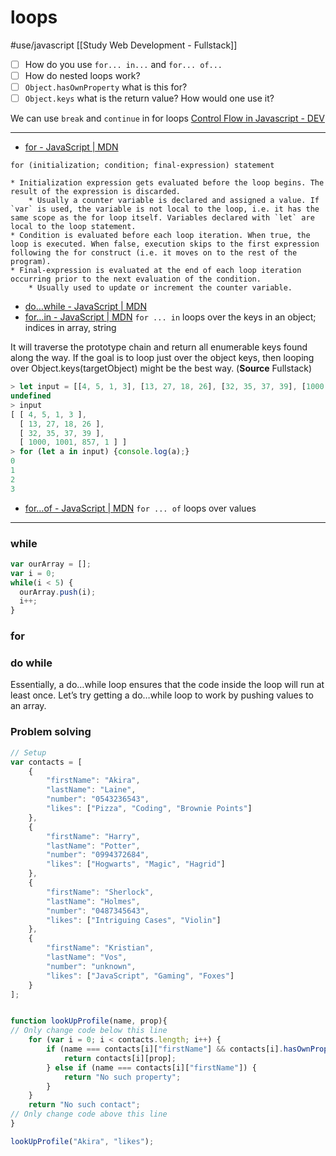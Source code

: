 # loops
#use/javascript
[[Study Web Development - Fullstack]]

- [ ] How do you use `for... in...` and `for... of...`
- [ ] How do nested loops work?
- [ ] `Object.hasOwnProperty` what is this for?
- [ ] `Object.keys` what is the return value? How would one use it?

We can use `break` and `continue` in for loops [Control Flow in Javascript - DEV](https://dev.to/mugas/control-flow-in-javascript-246l)

- - - -
* [for - JavaScript | MDN](https://developer.mozilla.org/en-US/docs/Web/JavaScript/Reference/Statements/for)

`for (initialization; condition; final-expression) statement`

	* Initialization expression gets evaluated before the loop begins. The result of the expression is discarded.
		* Usually a counter variable is declared and assigned a value. If `var` is used, the variable is not local to the loop, i.e. it has the same scope as the for loop itself. Variables declared with `let` are local to the loop statement.
	* Condition is evaluated before each loop iteration. When true, the loop is executed. When false, execution skips to the first expression following the for construct (i.e. it moves on to the rest of the program).
	* Final-expression is evaluated at the end of each loop iteration occurring prior to the next evaluation of the condition.
		* Usually used to update or increment the counter variable.

* [do…while - JavaScript | MDN](https://developer.mozilla.org/en-US/docs/Web/JavaScript/Reference/Statements/do...while)
* [for…in - JavaScript | MDN](https://developer.mozilla.org/en-US/docs/Web/JavaScript/Reference/Statements/for...in)
`for ... in` loops over the keys in an object; indices in array, string

It will traverse the prototype chain and return all enumerable keys found along the way. If the goal is to loop just over the object keys, then looping over Object.keys(targetObject) might be the best way. (**Source** Fullstack)

```javascript
> let input = [[4, 5, 1, 3], [13, 27, 18, 26], [32, 35, 37, 39], [1000, 1001, 857, 1]];
undefined
> input
[ [ 4, 5, 1, 3 ],
  [ 13, 27, 18, 26 ],
  [ 32, 35, 37, 39 ],
  [ 1000, 1001, 857, 1 ] ]
> for (let a in input) {console.log(a);}
0
1
2
3
```

* [for…of - JavaScript | MDN](https://developer.mozilla.org/en-US/docs/Web/JavaScript/Reference/Statements/for...of)
`for ... of` loops over values

- - - -
### while
```javascript
var ourArray = [];
var i = 0;
while(i < 5) {
  ourArray.push(i);
  i++;
}
```

### for

### do while
Essentially, a do…while loop ensures that the code inside the loop will run at least once. Let’s try getting a do…while loop to work by pushing values to an array.


### Problem solving

```javascript
// Setup
var contacts = [
    {
        "firstName": "Akira",
        "lastName": "Laine",
        "number": "0543236543",
        "likes": ["Pizza", "Coding", "Brownie Points"]
    },
    {
        "firstName": "Harry",
        "lastName": "Potter",
        "number": "0994372684",
        "likes": ["Hogwarts", "Magic", "Hagrid"]
    },
    {
        "firstName": "Sherlock",
        "lastName": "Holmes",
        "number": "0487345643",
        "likes": ["Intriguing Cases", "Violin"]
    },
    {
        "firstName": "Kristian",
        "lastName": "Vos",
        "number": "unknown",
        "likes": ["JavaScript", "Gaming", "Foxes"]
    }
];


function lookUpProfile(name, prop){
// Only change code below this line
    for (var i = 0; i < contacts.length; i++) {
        if (name === contacts[i]["firstName"] && contacts[i].hasOwnProperty(prop)) {
            return contacts[i][prop];
        } else if (name === contacts[i]["firstName"]) {
            return "No such property";
        }
    }
    return "No such contact";
// Only change code above this line
}

lookUpProfile("Akira", "likes");
```
